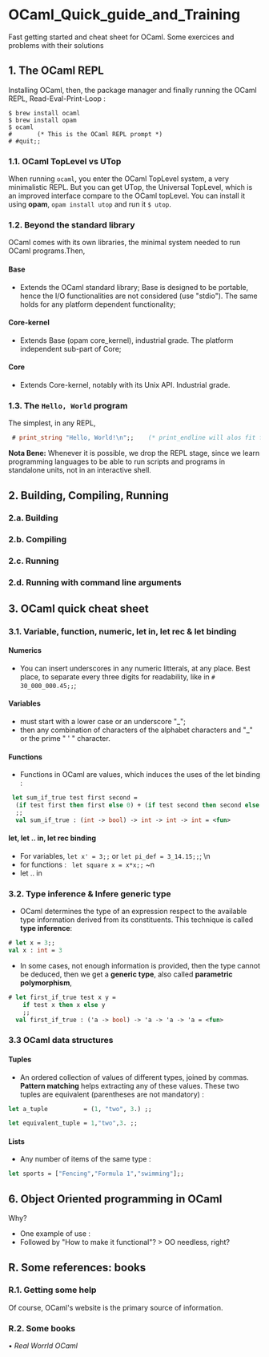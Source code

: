 # OCaml_Quick_guide_and_Training
Fast getting started and cheat sheet for OCaml. Some exercices and problems with their solutions

## 1. The OCaml REPL

Installing OCaml, then, the package manager and finally running the OCaml REPL, Read-Eval-Print-Loop :
```shell
$ brew install ocaml
$ brew install opam
$ ocaml
#       (* This is the OCaml REPL prompt *)
# #quit;;
```

### 1.1. OCaml TopLevel vs UTop

When running ```ocaml```, you enter the OCaml TopLevel system, a very minimalistic REPL. But you can get UTop, the Universal TopLevel, which is an improved interface compare to the OCaml topLevel. You can install it using __opam__, ```opam install utop``` and run it ```$ utop```.


### 1.2. Beyond the standard library

OCaml comes with its own libraries, the minimal system needed to run OCaml programs.Then,

#### Base
- Extends the OCaml standard library; Base is designed to be portable, hence the I/O functionalities are not considered (use "stdio"). The same holds for any platform dependent functionality;

#### Core-kernel
- Extends Base (opam core_kernel), industrial grade. The platform independent sub-part of Core;

#### Core
- Extends Core-kernel, notably with its Unix API. Industrial grade.


### 1.3. The ```Hello, World``` program
The simplest, in any REPL,
```OCaml
 # print_string "Hello, World!\n";;    (* print_endline will alos fit for the \n job *)
```


**Nota Bene:** Whenever it is possible, we drop the REPL stage, since we learn programming languages to be able to run scripts and programs in standalone units, not in an interactive shell.







## 2. Building, Compiling, Running
### 2.a. Building
### 2.b. Compiling
### 2.c. Running
### 2.d. Running with command line arguments







## 3. OCaml quick cheat sheet

### 3.1. Variable, function, numeric, let in, let rec & let binding

#### Numerics
- You can insert underscores in any numeric litterals, at any place. Best place, to separate every three digits for readability, like in ```# 30_000_000.45;;```;

#### Variables
- must start with a lower case or an underscore "_";
- then any combination of characters of the alphabet characters and "\_" or the prime " ' " character.

#### Functions
- Functions in OCaml are values, which induces the uses of the let binding :
```ocaml
 let sum_if_true test first second =
  (if test first then first else 0) + (if test second then second else 0)
  ;;
  val sum_if_true : (int -> bool) -> int -> int -> int = <fun>
  ```

#### let, let .. in, let rec binding
- For variables, ```let x' = 3;;``` or ```let pi_def = 3_14.15;;```; \n
- for functions : ``` let square x = x*x;;``` ~n
- let .. in


### 3.2. Type inference & Infere generic type
- OCaml determines the type of an expression respect to the available type information derived from its constituents. This technique is called __type inference__:
```ocaml
# let x = 3;;
val x : int = 3
```
- In some cases, not enough information is provided, then the type cannot be deduced, then we get a __generic type__, also called __parametric polymorphism__,
```ocaml
# let first_if_true test x y =
    if test x then x else y
    ;;
  val first_if_true : ('a -> bool) -> 'a -> 'a -> 'a = <fun>
```

### 3.3 OCaml data structures

#### Tuples
- An ordered collection of values of different types, joined by commas. __Pattern matching__ helps extracting any of these values. These two tuples are equivalent (parentheses are not mandatory) :
```ocaml
let a_tuple          = (1, "two", 3.) ;;

let equivalent_tuple = 1,"two",3. ;;
```

#### Lists
- Any number of items of the same type :
```OCaml
let sports = ["Fencing","Formula 1","swimming"];;
```








## 6. Object Oriented programming in OCaml
Why?
- One example of use :
- Followed by "How to make it functional"? > OO needless, right?
## R. Some references: books
### R.1. Getting some help
Of course, OCaml's website is the primary source of information.
### R.2. Some books
• _Real Worrld OCaml_
